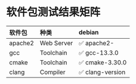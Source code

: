 # 软件包测试结果矩阵

| 软件包 | 种类 | debian |
|:------|:-----| :-------|
| apache2 | Web Server | ✅ apache2- |
| gcc | Toolchain | ✅ gcc-13.3.0 |
| cmake | Toolchain | ✅ cmake-3.30.0 |
| clang | Compiler | ✅ clang-version |
